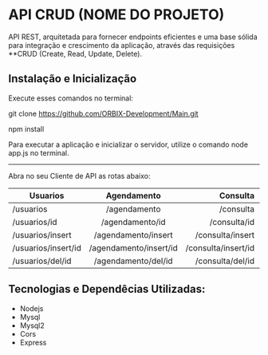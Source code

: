 # API CRUD (NOME DO PROJETO)

API REST, arquitetada para fornecer endpoints eficientes e uma base sólida para integração e  crescimento da aplicação, através das requisições **CRUD (Create, Read, Update, Delete).



## Instalação e Inicialização

Execute esses comandos no terminal:


git clone https://github.com/ORBIX-Development/Main.git

npm install


Para executar a aplicação e inicializar o servidor, utilize o comando node app.js no terminal. 

---
Abra no seu Cliente de API as rotas abaixo:






|      Usuarios     |        Agendamento       |          Consulta       | Atendimento          |
|-------------------|:------------------------:|------------------------:|---------------------:|
|/usuarios          | /agendamento             | /consulta               |/atendimento          |
|/usuarios/id       | /agendamento/id          |   /consulta/id          |/atendimento/id       |
|/usuarios/insert   | /agendamento/insert      |  /consulta/insert       |/atendimento/insert   |
|/usuarios/insert/id| /agendamento/insert/id   | /consulta/insert/id     |/atendimento/insert/id|
|/usuarios/del/id   | /agendamento/del/id      |   /consulta/del/id      |/atendimento/del/id   |



## Tecnologias e Dependêcias Utilizadas:

* Nodejs
* Mysql
* Mysql2
* Cors
* Express
